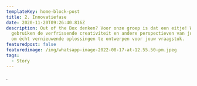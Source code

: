 ```yaml
---
templateKey: home-block-post
title: 2. Innovatiefase
date: 2020-11-20T09:26:40.816Z
description: Out of the Box denken? Voor onze groep is dat een eitje! Wij
  gebruiken de verfrissende creativiteit en andere perspectieven van jong talent
  om écht vernieuwende oplossingen te ontwerpen voor jouw vraagstuk.
featuredpost: false
featuredimage: /img/whatsapp-image-2022-08-17-at-12.55.50-pm.jpeg
tags:
  - Story
---
```

.